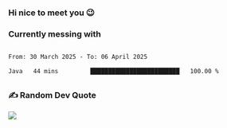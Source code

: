 ### Hi nice to meet you 😉 

### Currently messing with


 ##
 
<!--START_SECTION:waka-->

```txt
From: 30 March 2025 - To: 06 April 2025

Java   44 mins         █████████████████████████   100.00 %
```

<!--END_SECTION:waka-->

##

### ✍️ Random Dev Quote
![](https://quotes-github-readme.vercel.app/api?type=horizontal&theme=dark)

##
